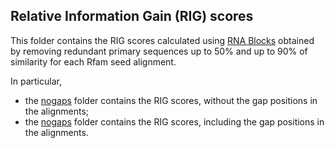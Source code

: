 ## Relative Information Gain (RIG) scores

This folder contains the RIG scores calculated using [RNA Blocks](../../outputs/RNA_Blocks) obtained by 
removing redundant primary sequences up to 50% and up to 90% of similarity for each Rfam seed alignment.

In particular,
- the [nogaps](nogaps) folder contains the RIG scores, without the gap positions in the alignments;
- the [nogaps](withgaps) folder contains the RIG scores, including the gap positions in the alignments.